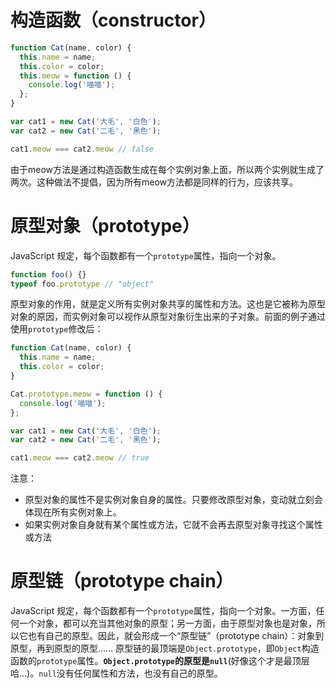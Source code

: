 # 构造函数（constructor）
```js
function Cat(name, color) {
  this.name = name;
  this.color = color;
  this.meow = function () {
    console.log('喵喵');
  };
}

var cat1 = new Cat('大毛', '白色');
var cat2 = new Cat('二毛', '黑色');

cat1.meow === cat2.meow // false
```

由于meow方法是通过构造函数生成在每个实例对象上面，所以两个实例就生成了两次。这种做法不提倡，因为所有meow方法都是同样的行为，应该共享。

# 原型对象（prototype）
JavaScript 规定，每个函数都有一个`prototype`属性，指向一个对象。
```js
function foo() {}
typeof foo.prototype // "object"
```
原型对象的作用，就是定义所有实例对象共享的属性和方法。这也是它被称为原型对象的原因，而实例对象可以视作从原型对象衍生出来的子对象。前面的例子通过使用`prototype`修改后：
```js
function Cat(name, color) {
  this.name = name;
  this.color = color;
}

Cat.prototype.meow = function () {
  console.log('喵喵');
};

var cat1 = new Cat('大毛', '白色');
var cat2 = new Cat('二毛', '黑色');

cat1.meow === cat2.meow // true
```

注意：
- 原型对象的属性不是实例对象自身的属性。只要修改原型对象，变动就立刻会体现在所有实例对象上。
- 如果实例对象自身就有某个属性或方法，它就不会再去原型对象寻找这个属性或方法

# 原型链（prototype chain）
JavaScript 规定，每个函数都有一个`prototype`属性，指向一个对象。一方面，任何一个对象，都可以充当其他对象的原型；另一方面，由于原型对象也是对象，所以它也有自己的原型。因此，就会形成一个“原型链”（prototype chain）：对象到原型，再到原型的原型……
原型链的最顶端是`Object.prototype`，即`Object`构造函数的`prototype`属性。__`Object.prototype`的原型是`null`__(好像这个才是最顶层哈...)。`null`没有任何属性和方法，也没有自己的原型。





